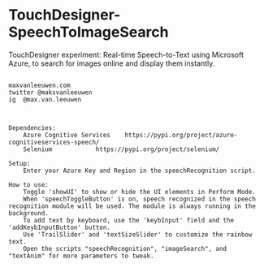 # TouchDesigner-SpeechToImageSearch
TouchDesigner experiment: Real-time Speech-to-Text using Microsoft Azure, to search for images online and display them instantly.


<pre><code>
maxvanleeuwen.com
twitter @maksvanleeuwen
ig 	@max.van.leeuwen



Dependencies:
	Azure Cognitive Services 	https://pypi.org/project/azure-cognitiveservices-speech/
	Selenium 			https://pypi.org/project/selenium/

Setup:
	Enter your Azure Key and Region in the speechRecognition script.

How to use:
	Toggle 'showUI' to show or hide the UI elements in Perform Mode.
	When 'speechToggleButton' is on, speech recognized in the speech recognition module will be used. The module is always running in the background.
	To add text by keyboard, use the 'keybInput' field and the 'addKeybInputButton' button.
	Use 'TrailSlider' and 'textSizeSlider' to customize the rainbow text.
	Open the scripts "speechRecognition", "imageSearch", and "textAnim" for more parameters to tweak.




</code></pre>
